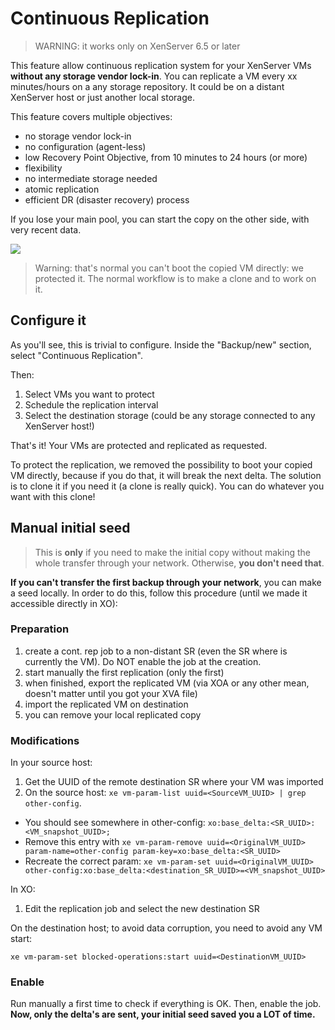 # Continuous Replication

> WARNING: it works only on XenServer 6.5 or later

This feature allow continuous replication system for your XenServer VMs **without any storage vendor lock-in**. You can replicate a VM every xx minutes/hours on a any storage repository. It could be on a distant XenServer host or just another local storage.

This feature covers multiple objectives:

* no storage vendor lock-in
* no configuration (agent-less)
* low Recovery Point Objective, from 10 minutes to 24 hours (or more)
* flexibility
* no intermediate storage needed
* atomic replication
* efficient DR (disaster recovery) process

If you lose your main pool, you can start the copy on the other side, with very recent data.

![](https://xen-orchestra.com/blog/content/images/2016/01/replication.png)

> Warning: that's normal you can't boot the copied VM directly: we protected it. The normal workflow is to make a clone and to work on it.

## Configure it

As you'll see, this is trivial to configure. Inside the "Backup/new" section, select "Continuous Replication".

Then:

1. Select VMs you want to protect
1. Schedule the replication interval
1. Select the destination storage (could be any storage connected to any XenServer host!)

That's it! Your VMs are protected and replicated as requested.

To protect the replication, we removed the possibility to boot your copied VM directly, because if you do that, it will break the next delta. The solution is to clone it if you need it (a clone is really quick). You can do whatever you want with this clone!

## Manual initial seed

> This is **only** if you need to make the initial copy without making the whole transfer through your network. Otherwise, **you don't need that**.

**If you can't transfer the first backup through your network**, you can make a seed locally. In order to do this, follow this procedure (until we made it accessible directly in XO):

### Preparation

1. create a cont. rep job to a non-distant SR (even the SR where is currently the VM). Do NOT enable the job at the creation.
1. start manually the first replication (only the first)
1. when finished, export the replicated VM (via XOA or any other mean, doesn't matter until you got your XVA file)
1. import the replicated VM on destination
1. you can remove your local replicated copy

### Modifications

In your source host:

1. Get the UUID of the remote destination SR where your VM was imported
1. On the source host: `xe vm-param-list uuid=<SourceVM_UUID> | grep other-config`.
  * You should see somewhere in other-config: `xo:base_delta:<SR_UUID>: <VM_snapshot_UUID>;`
  * Remove this entry with `xe vm-param-remove uuid=<OriginalVM_UUID> param-name=other-config param-key=xo:base_delta:<SR_UUID>`
  * Recreate the correct param: `xe vm-param-set uuid=<OriginalVM_UUID> other-config:xo:base_delta:<destination_SR_UUID>=<VM_snapshot_UUID>`

In XO:

1. Edit the replication job and select the new destination SR

On the destination host; to avoid data corruption, you need to avoid any VM start:

```
xe vm-param-set blocked-operations:start uuid=<DestinationVM_UUID>
```

### Enable

Run manually a first time to check if everything is OK. Then, enable the job. **Now, only the delta's are sent, your initial seed saved you a LOT of time.**
